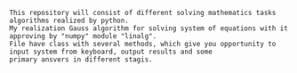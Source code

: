 	This repository will consist of different solving mathematics tasks algorithms realized by python.
	My realization Gauss algorithm for solving system of equations with it approving by "numpy" module "linalg". 
	File have class with several methods, which give you opportunity to input system from keyboard, output results and some
	primary ansvers in different stagis.

